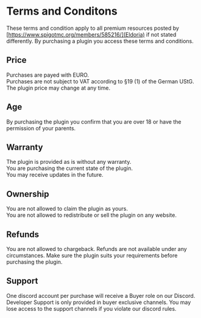# Terms and Conditons
These terms and condition apply to all premium resources posted by [https://www.spigotmc.org/members/585216/](Eldoria) if not stated differently.
By purchasing a plugin you access these terms and conditions.

## Price
Purchases are payed with EURO.\
Purchases are not subject to VAT according to §19 (1) of the German UStG.\
The plugin price may change at any time.

## Age
By purchasing the plugin you confirm that you are over 18 or have the permission of your parents.

## Warranty
The plugin is provided as is without any warranty.\
You are purchasing the current state of the plugin.\
You may receive updates in the future.

## Ownership
You are not allowed to claim the plugin as yours.\
You are not allowed to redistribute or sell the plugin on any website.

## Refunds
You are not allowed to chargeback.
Refunds are not available under any circumstances.
Make sure the plugin suits your requirements before purchasing the plugin.

## Support
One discord account per purchase will receive a Buyer role on our Discord.
Developer Support is only provided in buyer exclusive channels.
You may lose access to the support channels if you violate our discord rules.
